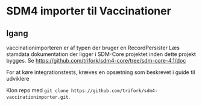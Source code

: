 # SDM4 importer til Vaccinationer

## Igang
vaccinationimporteren er af typen der bruger en RecordPersister
Læs stamdata dokumentation der ligger i SDM-Core projektet inden dette projekt bygges.
Se https://github.com/trifork/sdm4-core/tree/sdm-core-4.1/doc

For at køre integrationstests, kræves en opsætning som beskrevet i guide til udviklere

Klon repo med ```git clone https://github.com/trifork/sdm4-vaccinationimporter.git```.




